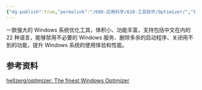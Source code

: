 ```yaml
---
{"dg-publish":true,"permalink":"/600-应用科学/610-工具软件/Optimizer/","tags":["Windows/系统优化"],"noteIcon":""}
---
```


一款强大的 Windows 系统优化工具，体积小、功能丰富，支持包括中文在内的 22 种语言，能够禁用不必要的 Windows 服务、删除多余的启动程序、关闭用不到的功能，提升 Windows 系统的使用体验和性能。


## 参考资料
[hellzerg/optimizer: The finest Windows Optimizer](https://github.com/hellzerg/optimizer)
